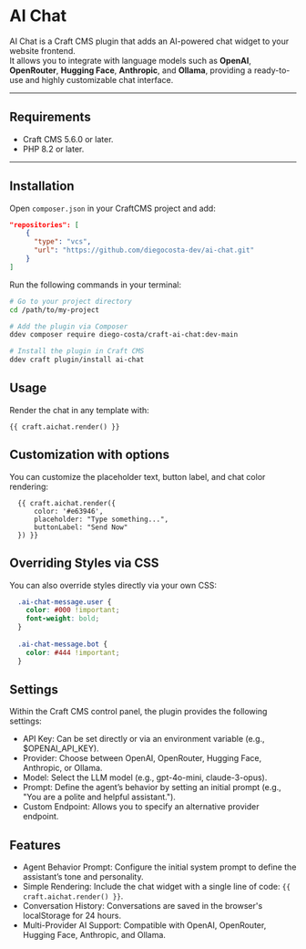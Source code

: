 # AI Chat

AI Chat is a Craft CMS plugin that adds an AI-powered chat widget to your website frontend.  
It allows you to integrate with language models such as **OpenAI**, **OpenRouter**, **Hugging Face**, **Anthropic**, and **Ollama**, providing a ready-to-use and highly customizable chat interface.

---

## Requirements

- Craft CMS 5.6.0 or later.
- PHP 8.2 or later.

---

## Installation

Open `composer.json` in your CraftCMS project and add:

```json
"repositories": [
    {
      "type": "vcs",
      "url": "https://github.com/diegocosta-dev/ai-chat.git"
    }
]
```

Run the following commands in your terminal:

```bash
# Go to your project directory
cd /path/to/my-project

# Add the plugin via Composer
ddev composer require diego-costa/craft-ai-chat:dev-main

# Install the plugin in Craft CMS
ddev craft plugin/install ai-chat
```

## Usage
Render the chat in any template with:

```twig
{{ craft.aichat.render() }}
```

## Customization with options
You can customize the placeholder text, button label, and chat color rendering:

```twig
  {{ craft.aichat.render({
      color: '#e63946',
      placeholder: "Type something...",
      buttonLabel: "Send Now"
  }) }}
```

## Overriding Styles via CSS
You can also override styles directly via your own CSS:

```css
  .ai-chat-message.user {
    color: #000 !important;
    font-weight: bold;
  }
  
  .ai-chat-message.bot {
    color: #444 !important;
  }
```

## Settings
Within the Craft CMS control panel, the plugin provides the following settings:

 - API Key: Can be set directly or via an environment variable (e.g., $OPENAI_API_KEY).
 - Provider: Choose between OpenAI, OpenRouter, Hugging Face, Anthropic, or Ollama.
 - Model: Select the LLM model (e.g., gpt-4o-mini, claude-3-opus).
 - Prompt: Define the agent’s behavior by setting an initial prompt (e.g., "You are a polite and helpful assistant.").
 - Custom Endpoint: Allows you to specify an alternative provider endpoint. 

## Features
 - Agent Behavior Prompt: Configure the initial system prompt to define the assistant’s tone and personality.
 - Simple Rendering: Include the chat widget with a single line of code: ```{{ craft.aichat.render() }}```.
 - Conversation History: Conversations are saved in the browser's localStorage for 24 hours.
 - Multi-Provider AI Support: Compatible with OpenAI, OpenRouter, Hugging Face, Anthropic, and Ollama.

